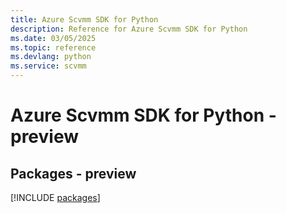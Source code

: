 ```yaml
---
title: Azure Scvmm SDK for Python
description: Reference for Azure Scvmm SDK for Python
ms.date: 03/05/2025
ms.topic: reference
ms.devlang: python
ms.service: scvmm
---
```

# Azure Scvmm SDK for Python - preview
## Packages - preview
[!INCLUDE [packages](scvmm-index.md)]